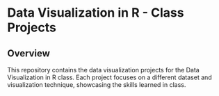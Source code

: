 # Data Visualization in R - Class Projects

## Overview

This repository contains the data visualization projects for the Data Visualization in R class. Each project focuses on a different dataset and visualization technique, showcasing the skills learned in class.
